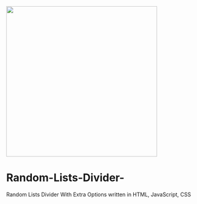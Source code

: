 <img src="Screenshot%20at%20the%Beginning.png" width="400px">

# Random-Lists-Divider-
Random Lists Divider With Extra Options written in HTML, JavaScript, CSS
